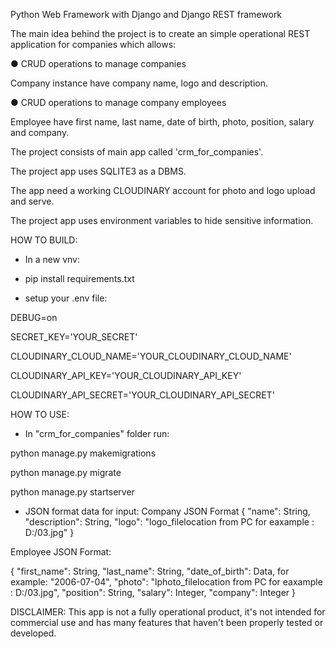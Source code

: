Python Web Framework with Django and Django REST framework

The main idea behind the project is to create an simple operational REST application for companies which allows:

● CRUD operations to manage companies

  Company instance have company name, logo and description.
  
● CRUD operations to manage company employees

  Employee have first name, last name, date of birth, photo, position, salary and company.

The project consists of main app called 'crm_for_companies'.

The project app uses SQLITE3 as a DBMS.

The app need a working CLOUDINARY account for photo and logo upload and serve.

The project app uses environment variables to hide sensitive information.

HOW TO BUILD:

- In a new vnv:

- pip install requirements.txt

- setup your .env file:

DEBUG=on

SECRET_KEY='YOUR_SECRET'

CLOUDINARY_CLOUD_NAME='YOUR_CLOUDINARY_CLOUD_NAME'

CLOUDINARY_API_KEY='YOUR_CLOUDINARY_API_KEY'

CLOUDINARY_API_SECRET='YOUR_CLOUDINARY_API_SECRET'


HOW TO USE:

- In "crm_for_companies" folder run:

python manage.py makemigrations

python manage.py migrate 

python manage.py startserver

- JSON format data for input:
Company JSON Format
{
    "name": String,
    "description": String,
    "logo": "logo_filelocation from PC for eaxample : D:/03.jpg"
}

Employee JSON Format:

{
    "first_name": String,
    "last_name": String,
    "date_of_birth": Data, for example: "2006-07-04",
    "photo": "lphoto_filelocation from PC for eaxample : D:/03.jpg",
    "position": String,
    "salary": Integer,
    "company": Integer
}


DISCLAIMER: This app is not a fully operational product, it's not intended for commercial use and has many features that haven't been properly tested or developed.
